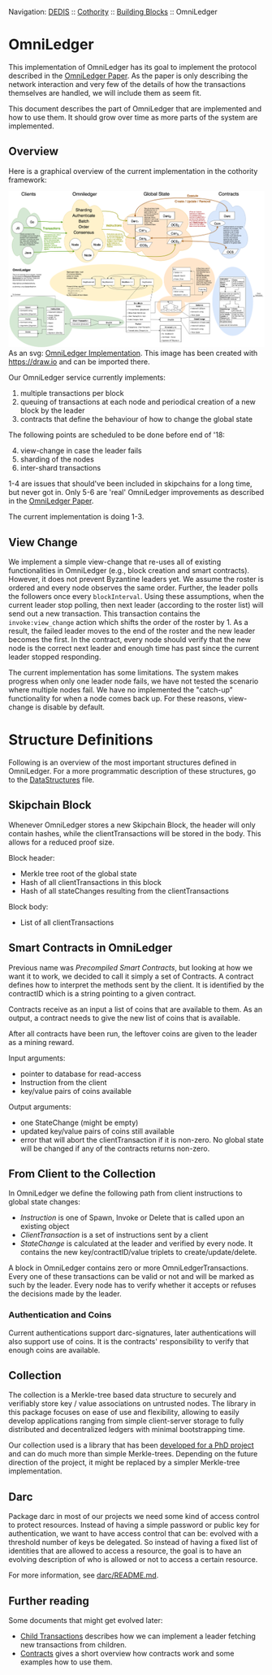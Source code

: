 Navigation: [DEDIS](https://github.com/dedis/doc/tree/master/README.md) ::
[Cothority](https://github.com/dedis/cothority/tree/master/README.md) ::
[Building Blocks](https://github.com/dedis/cothority/tree/master/doc/BuildingBlocks.md) ::
OmniLedger

# OmniLedger

This implementation of OmniLedger has its goal to implement the protocol
described in the [OmniLedger Paper](https://eprint.iacr.org/2017/406.pdf).
As the paper is only describing the network interaction and very few of the
details of how the transactions themselves are handled, we will include
them as seem fit.

This document describes the part of OmniLedger that are implemented and how to
use them. It should grow over time as more parts of the system are implemented.

## Overview

Here is a graphical overview of the current implementation in the cothority
framework:

![OmniLedger Implementation](Omniledger.png?raw=true "OmniLedger")
As an svg: [OmniLedger Implementation](Omniledger.svg). This image has been
created with https://draw.io and can be imported there.

Our OmniLedger service currently implements:

1. multiple transactions per block
2. queuing of transactions at each node and periodical creation of a new
block by the leader
3. contracts that define the behaviour of how to change the global state

The following points are scheduled to be done before end of '18:

4. view-change in case the leader fails
5. sharding of the nodes
6. inter-shard transactions

1-4 are issues that should've been included in skipchains for a long time, but
never got in. Only 5-6 are 'real' OmniLedger improvements as described in the
[OmniLedger Paper](https://eprint.iacr.org/2017/406.pdf).

The current implementation is doing 1-3.

## View Change
We implement a simple view-change that re-uses all of existing functionalities 
in OmniLedger (e.g., block creation and smart contracts). However, it does not
prevent Byzantine leaders yet. We assume the roster is ordered and every node
observes the same order. Further, the leader polls the followers once every
`blockInterval`. Using these assumptions, when the current leader stop polling,
then next leader (according to the roster list) will send out a new
transaction. This transaction contains the `invoke:view_change` action which
shifts the order of the roster by 1. As a result, the failed leader moves to
the end of the roster and the new leader becomes the first. In the contract,
every node should verify that the new node is the correct next leader and
enough time has past since the current leader stopped responding.

The current implementation has some limitations. The system makes progress when
only one leader node fails, we have not tested the scenario where multiple
nodes fail. We have no implemented the "catch-up" functionality for when a node
comes back up. For these reasons, view-change is disable by default.


# Structure Definitions

Following is an overview of the most important structures defined in OmniLedger.
For a more programmatic description of these structures, go to the
[DataStructures](DataStructures.md) file.

## Skipchain Block

Whenever OmniLedger stores a new Skipchain Block, the header will only contain
hashes, while the clientTransactions will be stored in the body. This allows
for a reduced proof size.

Block header:
- Merkle tree root of the global state
- Hash of all clientTransactions in this block
- Hash of all stateChanges resulting from the clientTransactions

Block body:
- List of all clientTransactions

## Smart Contracts in OmniLedger

Previous name was _Precompiled Smart Contracts_, but looking at how we want
it to work, we decided to call it simply a set of Contracts. A contract defines
how to interpret the methods sent by the client. It is identified by the
contractID which is a string pointing to a given contract.

Contracts receive as an input a list of coins that are available to them. As
an output, a contract needs to give the new list of coins that is available.

After all contracts have been run, the leftover coins are given to the leader as
a mining reward.

Input arguments:
- pointer to database for read-access
- Instruction from the client
- key/value pairs of coins available

Output arguments:
- one StateChange (might be empty)
- updated key/value pairs of coins still available
- error that will abort the clientTransaction if it is non-zero. No global
state will be changed if any of the contracts returns non-zero.

## From Client to the Collection

In OmniLedger we define the following path from client instructions to
global state changes:

* _Instruction_ is one of Spawn, Invoke or Delete that is called upon an
existing object
* _ClientTransaction_ is a set of instructions sent by a client
* _StateChange_ is calculated at the leader and verified by every node. It
contains the new key/contractID/value triplets to create/update/delete.

A block in OmniLedger contains zero or more OmniLedgerTransactions. Every
one of these transactions can be valid or not and will be marked as such by
the leader. Every node has to verify whether it accepts or refuses the
decisions made by the leader.

### Authentication and Coins

Current authentications support darc-signatures, later authentications will also
support use of coins. It is the contracts' responsibility to verify that enough
coins are available.

## Collection

The collection is a Merkle-tree based data structure to securely and
verifiably store key / value associations on untrusted nodes. The library
in this package focuses on ease of use and flexibility, allowing to easily
develop applications ranging from simple client-server storage to fully
distributed and decentralized ledgers with minimal bootstrapping time.

Our collection used is a library that has been
[developed for a PhD project](collection/README.md) and
can do much more than simple Merkle-trees. Depending on the future direction
of the project, it might be replaced by a simpler Merkle-tree implementation.

## Darc

Package darc in most of our projects we need some kind of access control to
protect resources. Instead of having a simple password or public key for
authentication, we want to have access control that can be: evolved with a
threshold number of keys be delegated. So instead of having a fixed list of
identities that are allowed to access a resource, the goal is to have an
evolving description of who is allowed or not to access a certain resource.

For more information, see [darc/README.md](darc/README.md).

## Further reading

Some documents that might get evolved later:

- [Child Transactions](ChildTransactions.md) describes how we can implement
a leader fetching new transactions from children.
- [Contracts](Contracts.md) gives a short overview how contracts work and
some examples how to use them.
